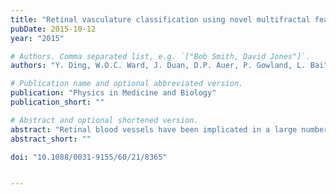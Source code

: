 ```yaml
---
title: "Retinal vasculature classification using novel multifractal features"
pubDate: 2015-10-12
year: "2015"

# Authors. Comma separated list, e.g. `["Bob Smith, David Jones"]`.
authors: "Y. Ding, W.O.C. Ward, J. Duan, D.P. Auer, P. Gowland, L. Bai"

# Publication name and optional abbreviated version.
publication: "Physics in Medicine and Biology"
publication_short: ""

# Abstract and optional shortened version.
abstract: "Retinal blood vessels have been implicated in a large number of diseases including diabetic retinopathy and cardiovascular diseases, which cause damages to retinal blood vessels. The availability of retinal vessel imaging provides an excellent opportunity for monitoring and diagnosis of retinal diseases, and automatic analysis of retinal vessels will help with the processes. However, state of the art vascular analysis methods such as counting the number of branches or measuring the curvature and diameter of individual vessels are unsuitable for the microvasculature. There has been published research using fractal analysis to calculate fractal dimensions of retinal blood vessels, but so far there has been no systematic research extracting discriminant features from retinal vessels for classifications. This paper introduces new methods for feature extraction from multifractal spectra of retinal vessels for classification. Two publicly available retinal vascular image databases are used for the experiments, and the proposed methods have produced accuracies of 85.5% and 77% for classification of healthy and diabetic retinal vasculatures. Experiments show that classification with multiple fractal features produces better rates compared with methods using a single fractal dimension value. In addition to this, experiments also show that classification accuracy can be affected by the accuracy of vessel segmentation algorithms."
abstract_short: ""

doi: "10.1088/0031-9155/60/21/8365"


---
```

